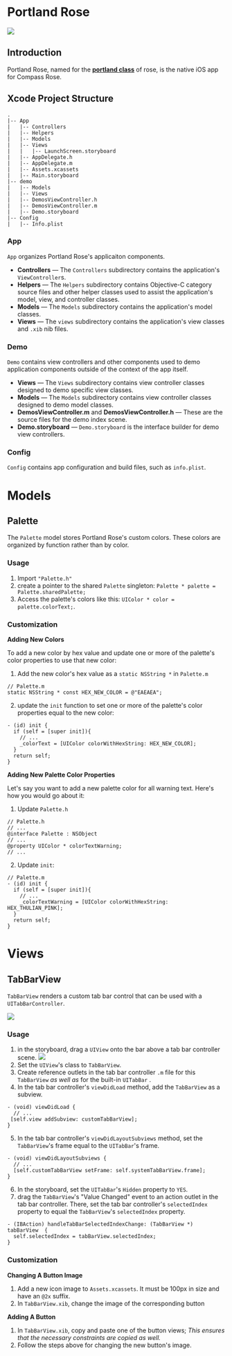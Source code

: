 # Portland Rose

![](https://img.shields.io/badge/version-1.0.0-red.svg)

## Introduction

Portland Rose, named for the **[portland class](https://en.wikipedia.org/wiki/Garden_roses#Portland)** of rose, is the native iOS app for Compass Rose.

## Xcode Project Structure

```
.
|-- App
|   |-- Controllers
|   |-- Helpers
|   |-- Models
|   |-- Views
|   |   |-- LaunchScreen.storyboard
|   |-- AppDelegate.h
|   |-- AppDelegate.m
|   |-- Assets.xcassets
|   |-- Main.storyboard
|-- demo
|   |-- Models
|   |-- Views
|   |-- DemosViewController.h
|   |-- DemosViewController.m
|   |-- Demo.storyboard
|-- Config
|   |-- Info.plist
```

### App

`App` organizes Portland Rose's applicaiton components. 

* **Controllers** — The `Controllers` subdirectory contains the application's `ViewController`s.
* **Helpers** — The `Helpers` subdirectory contains Objective-C category source files and other helper classes used to assist the application's model, view, and controller classes.
* **Models** — The `Models` subdirectory contains the application's model classes.
* **Views** — The `views` subdirectory contains the application's view classes and `.xib` nib files.

### Demo

`Demo` contains view controllers and other components used to demo application components outside of the context of the app itself.

* **Views** — The `Views` subdirectory contains view controller classes designed to demo specific view classes.
* **Models** — The `Models` subdirectory contains view controller classes designed to demo model classes.
* **DemosViewController.m** and **DemosViewController.h** — These are the source files for the demo index scene.
* **Demo.storyboard** — `Demo.storyboard` is the interface builder for demo view controllers.

### Config

`Config` contains app configuration and build files, such as `info.plist`.


# Models

## Palette

The `Palette` model stores Portland Rose's custom colors. These colors are organized by function rather than by color.

### Usage

1. Import `"Palette.h"`
2. create a pointer to the shared `Palette` singleton: `Palette * palette = Palette.sharedPalette;`
3. Access the palette's colors like this: `UIColor * color = palette.colorText;`.

### Customization

**Adding New Colors**

To add a new color by hex value and update one or more of the palette's color properties to use that new color:

1. Add the new color's hex value as a `static NSString *` in `Palette.m`
  ```
  // Palette.m
  static NSString * const HEX_NEW_COLOR = @"EAEAEA";
  ```
2. update the `init` function to set one or more of the palette's color properties equal to the new color:
  ```
  - (id) init {
    if (self = [super init]){
      // ...
      _colorText = [UIColor colorWithHexString: HEX_NEW_COLOR];
    }
    return self;
  }
  ```

**Adding New Palette Color Properties**

Let's say you want to add a new palette color for all warning text. Here's how you would go about it:

1. Update `Palette.h` 
  ```
  // Palette.h
  // ...
  @interface Palette : NSObject
  // ...
  @property UIColor * colorTextWarning;
  // ...
  ```
2. Update `init`:
  ```
  // Palette.m
  - (id) init {
    if (self = [super init]){
      // ...
      _colorTextWarning = [UIColor colorWithHexString: HEX_THULIAN_PINK];
    }
    return self;
  }
  ```

# Views

## TabBarView

`TabBarView` renders a custom tab bar control that can be used with a `UITabBarController`. 

![](docs/figs/1804051558.png)

### Usage

1. in the storyboard, drag a `UIView` onto the bar above a tab bar controller scene.
  ![](docs/figs/1804051533.png)
2. Set the `UIView`'s class to `TabBarView`.
3. Create reference outlets in the tab bar controller `.m` file for this `TabBarView` *as well as* for the built-in `UITabBar` .
4. In the tab bar controller's `viewDidLoad` method, add the `TabBarView` as a subview.
  ```
  - (void) viewDidLoad {
    // ...
   [self.view addSubview: customTabBarView];
  }
  ```
5. In the tab bar controller's `viewDidLayoutSubviews` method, set the `TabBarView`'s frame equal to the `UITabBar`'s frame.
  ```
  - (void) viewDidLayoutSubviews { 
    // ...
    [self.customTabBarView setFrame: self.systemTabBarView.frame];
  } 
  ``` 
6. In the storyboard, set the `UITabBar`'s `Hidden` property to `YES`.
7. drag the `TabBarView`'s "Value Changed" event to an action outlet in the tab bar controller. There, set the tab bar controller's `selectedIndex` property to equal the `TabBarView`'s `selectedIndex` property. 
  ```
  - (IBAction) handleTabBarSelectedIndexChange: (TabBarView *) tabBarView  {
    self.selectedIndex = tabBarView.selectedIndex;
  }
  ```
 
### Customization

**Changing A Button Image**

1. Add a new icon image to `Assets.xcassets`. It must be 100px in size and have an `@2x` suffix.
2. In `TabBarView.xib`, change the image of the corresponding button

**Adding A Button**

1. In `TabBarView.xib`, copy and paste one of the button views; *This ensures that the necessary constraints are copied as well.* 
2. Follow the steps above for changing the new button's image.
